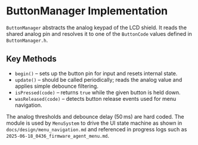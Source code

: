 # ButtonManager Implementation

`ButtonManager` abstracts the analog keypad of the LCD shield. It reads the
shared analog pin and resolves it to one of the `ButtonCode` values defined in
`ButtonManager.h`.

## Key Methods
- `begin()` – sets up the button pin for input and resets internal state.
- `update()` – should be called periodically; reads the analog value and applies
  simple debounce filtering.
- `isPressed(code)` – returns `true` while the given button is held down.
- `wasReleased(code)` – detects button release events used for menu navigation.

The analog thresholds and debounce delay (50 ms) are hard coded. The module is
used by `MenuSystem` to drive the UI state machine as shown in
`docs/design/menu_navigation.md` and referenced in progress logs such as
`2025-06-18_0436_firmware_agent_menu.md`.

